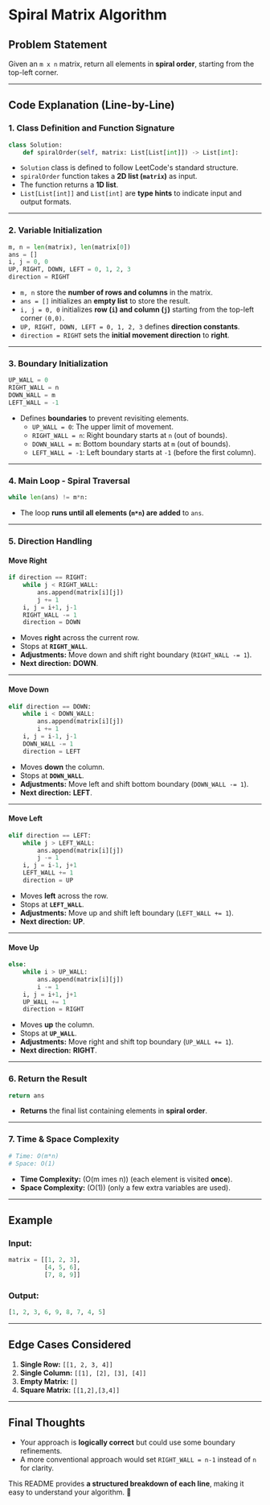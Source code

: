 # Spiral Matrix Algorithm

## Problem Statement
Given an `m x n` matrix, return all elements in **spiral order**, starting from the top-left corner.

---

## **Code Explanation (Line-by-Line)**

### **1. Class Definition and Function Signature**
```python
class Solution:
    def spiralOrder(self, matrix: List[List[int]]) -> List[int]:
```
- `Solution` class is defined to follow LeetCode's standard structure.
- `spiralOrder` function takes a **2D list (`matrix`)** as input.
- The function returns a **1D list**.
- `List[List[int]]` and `List[int]` are **type hints** to indicate input and output formats.

---

### **2. Variable Initialization**
```python
m, n = len(matrix), len(matrix[0])
ans = []
i, j = 0, 0
UP, RIGHT, DOWN, LEFT = 0, 1, 2, 3
direction = RIGHT
```
- `m, n` store the **number of rows and columns** in the matrix.
- `ans = []` initializes an **empty list** to store the result.
- `i, j = 0, 0` initializes **row (`i`) and column (`j`)** starting from the top-left corner `(0,0)`.
- `UP, RIGHT, DOWN, LEFT = 0, 1, 2, 3` defines **direction constants**.
- `direction = RIGHT` sets the **initial movement direction** to **right**.

---

### **3. Boundary Initialization**
```python
UP_WALL = 0
RIGHT_WALL = n
DOWN_WALL = m
LEFT_WALL = -1
```
- Defines **boundaries** to prevent revisiting elements.
  - `UP_WALL = 0`: The upper limit of movement.
  - `RIGHT_WALL = n`: Right boundary starts at `n` (out of bounds).
  - `DOWN_WALL = m`: Bottom boundary starts at `m` (out of bounds).
  - `LEFT_WALL = -1`: Left boundary starts at `-1` (before the first column).

---

### **4. Main Loop - Spiral Traversal**
```python
while len(ans) != m*n:
```
- The loop **runs until all elements (`m*n`) are added** to `ans`.

---

### **5. Direction Handling**
#### **Move Right**
```python
if direction == RIGHT:
    while j < RIGHT_WALL:
        ans.append(matrix[i][j])
        j += 1
    i, j = i+1, j-1
    RIGHT_WALL -= 1
    direction = DOWN
```
- Moves **right** across the current row.
- Stops at **`RIGHT_WALL`**.
- **Adjustments:** Move down and shift right boundary (`RIGHT_WALL -= 1`).
- **Next direction:** **DOWN**.

---

#### **Move Down**
```python
elif direction == DOWN:
    while i < DOWN_WALL:
        ans.append(matrix[i][j])
        i += 1
    i, j = i-1, j-1
    DOWN_WALL -= 1
    direction = LEFT
```
- Moves **down** the column.
- Stops at **`DOWN_WALL`**.
- **Adjustments:** Move left and shift bottom boundary (`DOWN_WALL -= 1`).
- **Next direction:** **LEFT**.

---

#### **Move Left**
```python
elif direction == LEFT:
    while j > LEFT_WALL:
        ans.append(matrix[i][j])
        j -= 1
    i, j = i-1, j+1
    LEFT_WALL += 1
    direction = UP
```
- Moves **left** across the row.
- Stops at **`LEFT_WALL`**.
- **Adjustments:** Move up and shift left boundary (`LEFT_WALL += 1`).
- **Next direction:** **UP**.

---

#### **Move Up**
```python
else:
    while i > UP_WALL:
        ans.append(matrix[i][j])
        i -= 1
    i, j = i+1, j+1
    UP_WALL += 1
    direction = RIGHT
```
- Moves **up** the column.
- Stops at **`UP_WALL`**.
- **Adjustments:** Move right and shift top boundary (`UP_WALL += 1`).
- **Next direction:** **RIGHT**.

---

### **6. Return the Result**
```python
return ans
```
- **Returns** the final list containing elements in **spiral order**.

---

### **7. Time & Space Complexity**
```python
# Time: O(m*n) 
# Space: O(1)
```
- **Time Complexity:** \(O(m 	imes n)\) (each element is visited **once**).
- **Space Complexity:** \(O(1)\) (only a few extra variables are used).

---

## **Example**
### **Input:**
```python
matrix = [[1, 2, 3], 
          [4, 5, 6], 
          [7, 8, 9]]
```
### **Output:**
```python
[1, 2, 3, 6, 9, 8, 7, 4, 5]
```

---

## **Edge Cases Considered**
1. **Single Row:** `[[1, 2, 3, 4]]`
2. **Single Column:** `[[1], [2], [3], [4]]`
3. **Empty Matrix:** `[]`
4. **Square Matrix:** `[[1,2],[3,4]]`

---

## **Final Thoughts**
- Your approach is **logically correct** but could use some boundary refinements.
- A more conventional approach would set `RIGHT_WALL = n-1` instead of `n` for clarity.

This README provides **a structured breakdown of each line**, making it easy to understand your algorithm. 🚀
